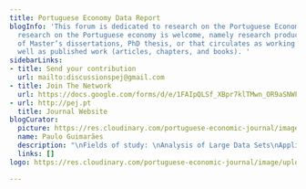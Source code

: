 ```yaml
---
title: Portuguese Economy Data Report
blogInfo: 'This forum is dedicated to research on the Portuguese Economy. All scientific
  research on the Portuguese economy is welcome, namely research produced in the context
  of Master’s dissertations, PhD thesis, or that circulates as working papers, as
  well as published work (articles, chapters, and books). '
sidebarLinks:
- title: Send your contribution
  url: mailto:discussionspej@gmail.com
- title: Join The Network
  url: https://docs.google.com/forms/d/e/1FAIpQLSf_XBpr7klTMwn_OR9aSNWFfmP9m663cqitoLqXwTidfNY9jQ/viewform
- url: http://pej.pt
  title: Journal Website
blogCurator:
  picture: https://res.cloudinary.com/portuguese-economic-journal/image/upload/v1586460128/data_report/pguimaraes_persp1.jpg
  name: Paulo Guimarães
  description: "\nFields of study: \nAnalysis of Large Data Sets\nApplied microeconometrics\n"
  links: []
logo: https://res.cloudinary.com/portuguese-economic-journal/image/upload/v1586460340/data_report/pedr_bxnwzg.svg

---
```

